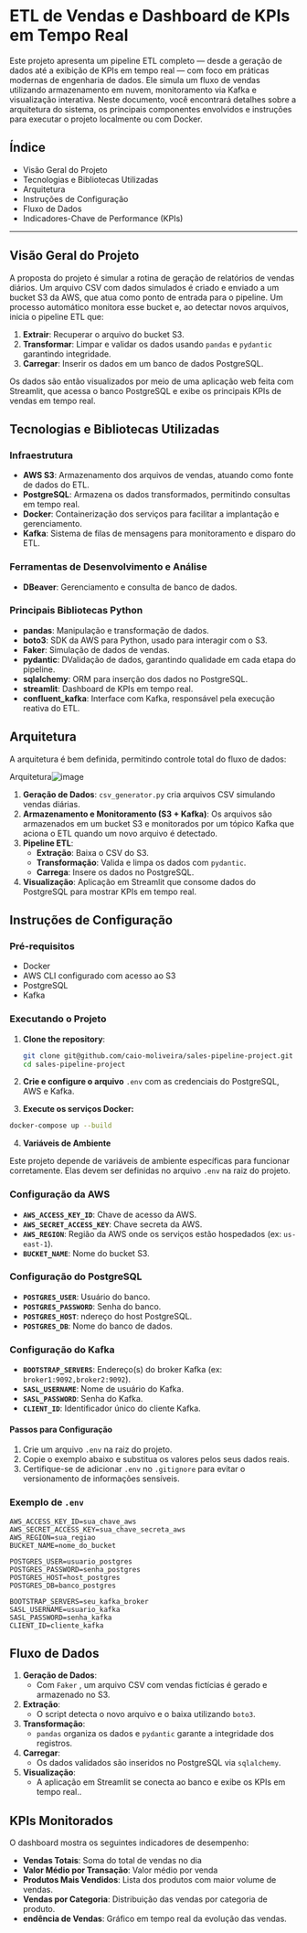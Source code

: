 # ETL de Vendas e Dashboard de KPIs em Tempo Real

Este projeto apresenta um pipeline ETL completo — desde a geração de dados até a exibição de KPIs em tempo real — com foco em práticas modernas de engenharia de dados. Ele simula um fluxo de vendas utilizando armazenamento em nuvem, monitoramento via Kafka e visualização interativa. Neste documento, você encontrará detalhes sobre a arquitetura do sistema, os principais componentes envolvidos e instruções para executar o projeto localmente ou com Docker.
## Índice

- Visão Geral do Projeto
- Tecnologias e Bibliotecas Utilizadas
- Arquitetura
- Instruções de Configuração
- Fluxo de Dados
- Indicadores-Chave de Performance (KPIs)

---

## Visão Geral do Projeto

A proposta do projeto é simular a rotina de geração de relatórios de vendas diários. Um arquivo CSV com dados simulados é criado e enviado a um bucket S3 da AWS, que atua como ponto de entrada para o pipeline. Um processo automático monitora esse bucket e, ao detectar novos arquivos, inicia o pipeline ETL que:
1. **Extrair**: Recuperar o arquivo do bucket S3.
2. **Transformar**: Limpar e validar os dados usando `pandas` e `pydantic` garantindo integridade.
3. **Carregar**: Inserir os dados em um banco de dados PostgreSQL.

Os dados são então visualizados por meio de uma aplicação web feita com Streamlit, que acessa o banco PostgreSQL e exibe os principais KPIs de vendas em tempo real.

## Tecnologias e Bibliotecas Utilizadas

### Infraestrutura
- **AWS S3**: Armazenamento dos arquivos de vendas, atuando como fonte de dados do ETL.
- **PostgreSQL**: Armazena os dados transformados, permitindo consultas em tempo real.
- **Docker**: Containerização dos serviços para facilitar a implantação e gerenciamento.
- **Kafka**: Sistema de filas de mensagens para monitoramento e disparo do ETL.

### Ferramentas de Desenvolvimento e Análise
- **DBeaver**: Gerenciamento e consulta de banco de dados.
  
### Principais Bibliotecas Python

- **pandas**: Manipulação e transformação de dados.
- **boto3**: SDK da AWS para Python, usado para interagir com o S3.
- **Faker**: Simulação de dados de vendas.
- **pydantic**: DValidação de dados, garantindo qualidade em cada etapa do pipeline.
- **sqlalchemy**: ORM para inserção dos dados no PostgreSQL.
- **streamlit**: Dashboard de KPIs em tempo real.
- **confluent_kafka**: Interface com Kafka, responsável pela execução reativa do ETL.

## Arquitetura

A arquitetura é bem definida, permitindo controle total do fluxo de dados:


Arquitetura![image](https://github.com/user-attachments/assets/51d132c6-4ae1-4caa-ac4c-153eaef6b3db)


1. **Geração de Dados**: `csv_generator.py` cria arquivos CSV simulando vendas diárias.
2. **Armazenamento e Monitoramento (S3 + Kafka)**: Os arquivos são armazenados em um bucket S3 e monitorados por um tópico Kafka que aciona o ETL quando um novo arquivo é detectado.
3. **Pipeline ETL**:
   - **Extração**: Baixa o CSV do S3.
   - **Transformação**: Valida e limpa os dados com `pydantic`.
   - **Carrega**: Insere os dados no PostgreSQL.
4. **Visualização**: Aplicação em Streamlit que consome dados do PostgreSQL para mostrar KPIs em tempo real.

## Instruções de Configuração

### Pré-requisitos

- Docker
- AWS CLI configurado com acesso ao S3
- PostgreSQL
- Kafka
  
### Executando o Projeto

1. **Clone the repository**:
   ```bash
   git clone git@github.com/caio-moliveira/sales-pipeline-project.git
   cd sales-pipeline-project
   ```
2. **Crie e configure o arquivo** `.env` com as credenciais do PostgreSQL, AWS e Kafka.


3. **Execute os serviços Docker:**
  
  ```bash
  docker-compose up --build
  ```

4. **Variáveis de Ambiente**

Este projeto depende de variáveis de ambiente específicas para funcionar corretamente. Elas devem ser definidas no arquivo `.env` na raiz do projeto.

### Configuração da AWS

- **`AWS_ACCESS_KEY_ID`**: Chave de acesso da AWS.
- **`AWS_SECRET_ACCESS_KEY`**: Chave secreta da AWS.
- **`AWS_REGION`**: Região da AWS onde os serviços estão hospedados (ex: `us-east-1`).
- **`BUCKET_NAME`**: Nome do bucket S3.

### Configuração do PostgreSQL

- **`POSTGRES_USER`**: Usuário do banco.
- **`POSTGRES_PASSWORD`**: Senha do banco.
- **`POSTGRES_HOST`**: ndereço do host PostgreSQL.
- **`POSTGRES_DB`**: Nome do banco de dados.

### Configuração do Kafka
- **`BOOTSTRAP_SERVERS`**: Endereço(s) do broker Kafka (ex: `broker1:9092,broker2:9092`).
- **`SASL_USERNAME`**: Nome de usuário do Kafka.
- **`SASL_PASSWORD`**: Senha do Kafka.
- **`CLIENT_ID`**: Identificador único do cliente Kafka.

#### Passos para Configuração
1. Crie um arquivo `.env` na raiz do projeto.
2. Copie o exemplo abaixo e substitua os valores pelos seus dados reais.
3. Certifique-se de adicionar `.env` no `.gitignore` para evitar o versionamento de informações sensíveis.

### Exemplo de `.env`
```env
AWS_ACCESS_KEY_ID=sua_chave_aws
AWS_SECRET_ACCESS_KEY=sua_chave_secreta_aws
AWS_REGION=sua_regiao
BUCKET_NAME=nome_do_bucket

POSTGRES_USER=usuario_postgres
POSTGRES_PASSWORD=senha_postgres
POSTGRES_HOST=host_postgres
POSTGRES_DB=banco_postgres

BOOTSTRAP_SERVERS=seu_kafka_broker
SASL_USERNAME=usuario_kafka
SASL_PASSWORD=senha_kafka
CLIENT_ID=cliente_kafka
```

 ## Fluxo de Dados

1. **Geração de Dados**: 
   - Com  `Faker` , um arquivo CSV com vendas fictícias é gerado e armazenado no S3.
2. **Extração**:
   - O script detecta o novo arquivo e o baixa utilizando `boto3`.
3. **Transformação**:
   - `pandas` organiza os dados e `pydantic` garante a integridade dos registros.
4. **Carregar**:
   - Os dados validados são inseridos no PostgreSQL via `sqlalchemy`.
5. **Visualização**:
   - A aplicação em Streamlit se conecta ao banco e exibe os KPIs em tempo real..

## KPIs Monitorados

O dashboard mostra os seguintes indicadores de desempenho:

- **Vendas Totais**: Soma do total de vendas no dia
- **Valor Médio por Transação**: Valor médio por venda
- **Produtos Mais Vendidos**: Lista dos produtos com maior volume de vendas.
- **Vendas por Categoria**: Distribuição das vendas por categoria de produto.
- **endência de Vendas**: Gráfico em tempo real da evolução das vendas.
